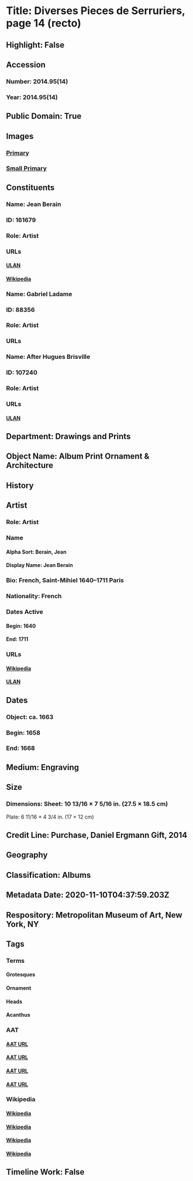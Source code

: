 # Title: Diverses Pieces de Serruriers, page 14 (recto)
## Highlight: False
## Accession
### Number: 2014.95(14)
### Year: 2014.95(14)
## Public Domain: True
## Images
### [Primary](https://images.metmuseum.org/CRDImages/dp/original/DP703518.jpg)
### [Small Primary](https://images.metmuseum.org/CRDImages/dp/web-large/DP703518.jpg)
## Constituents
### Name: Jean Berain
### ID: 161679
### Role: Artist
### URLs
#### [ULAN](http://vocab.getty.edu/page/ulan/500015026)
#### [Wikipedia](https://www.wikidata.org/wiki/Q1373528)
### Name: Gabriel Ladame
### ID: 88356
### Role: Artist
### URLs
### Name: After Hugues Brisville
### ID: 107240
### Role: Artist
### URLs
#### [ULAN](http://vocab.getty.edu/page/ulan/500057695)
## Department: Drawings and Prints
## Object Name: Album Print Ornament & Architecture
## History
## Artist
### Role: Artist
### Name
#### Alpha Sort: Berain, Jean
#### Display Name: Jean Berain
### Bio: French, Saint-Mihiel 1640–1711 Paris
### Nationality: French
### Dates Active
#### Begin: 1640
#### End: 1711
### URLs
#### [Wikipedia](https://www.wikidata.org/wiki/Q1373528)
#### [ULAN](http://vocab.getty.edu/page/ulan/500015026)
## Dates
### Object: ca. 1663
### Begin: 1658
### End: 1668
## Medium: Engraving
## Size
### Dimensions: Sheet: 10 13/16 × 7 5/16 in. (27.5 × 18.5 cm)
Plate: 6 11/16 × 4 3/4 in. (17 × 12 cm)
## Credit Line: Purchase, Daniel Ergmann Gift, 2014
## Geography
## Classification: Albums
## Metadata Date: 2020-11-10T04:37:59.203Z
## Respository: Metropolitan Museum of Art, New York, NY
## Tags
### Terms
#### Grotesques
#### Ornament
#### Heads
#### Acanthus
### AAT
#### [AAT URL](http://vocab.getty.edu/page/aat/300010211)
#### [AAT URL](http://vocab.getty.edu/page/aat/300164595)
#### [AAT URL](http://vocab.getty.edu/page/aat/300375054)
#### [AAT URL](http://vocab.getty.edu/page/aat/300164902)
### Wikipedia
#### [Wikipedia]()
#### [Wikipedia]()
#### [Wikipedia]()
#### [Wikipedia]()
## Timeline Work: False